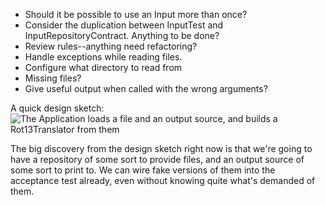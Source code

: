 * Should it be possible to use an Input more than once?
* Consider the duplication between InputTest and InputRepositoryContract. Anything to be done?
* Review rules--anything need refactoring?
* Handle exceptions while reading files.
* Configure what directory to read from
* Missing files?
* Give useful output when called with the wrong arguments?

A quick design sketch:
![The Application loads a file and an output source, and builds a Rot13Translator from them](http://www.diagrammr.com/png?key=dG6ESsAeogH)

The big discovery from the design sketch right now is that we're going to have a repository of some
sort to provide files, and an output source of some sort to print to. We can wire fake versions of
them into the acceptance test already, even without knowing quite what's demanded of them.